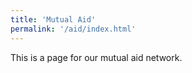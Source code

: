 ```yaml
---
title: 'Mutual Aid'
permalink: '/aid/index.html'
---
```


This is a page for our mutual aid network.
